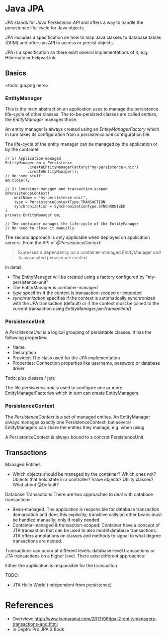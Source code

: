 # Java JPA

JPA stands for *Java Persistence API* and offers a way to handle the persistence life-cycle for Java objects. 
 
JPA includes a specification on how to map Java classes to database tables (ORM) and offers an API to access or persist objects. 

JPA is a specification an there exist several implementations of it, e.g. Hibernate or EclipseLink.

## Basics
<todo: jpa.png here>

### EntityManager
This is the main abstraction an application uses to manage the persistence life-cycle of other classes. The to-be-persisted classes are called *entities*, the *EntityManager* manages those. 
 
An entity manager is always created using an *EntityManagerFactory* which in turn takes its configuration from a *persistence.xml* configuration file.

The life-cycle of the entity manager can be managed by the application or by the container.

```
// 1) Application-managed
EntityManager em = Persistence
	      .createEntityManagerFactory("my-persistence-unit")
	      .createEntityManager();
// do some stuff
em.close();
```

```
// 2) Container-managed and transaction-scoped
@PersistenceContext(
    unitName = "my-persistence-unit", 
    type = PersistenceContextType.TRANSACTION
    synchronization = SynchronizationType.SYNCHRONIZED
)
private EntityManager em;

// The container manages the life-cycle of the EntityManager
// No need to close it manually
```

The second approach is only applicable when deployed on application servers. From the API of *@PersistenceContext*: 

> Expresses a dependency on a container-managed EntityManager and its associated persistence context
 
In detail:
- The EntityManager will be created using a factory configured by "my-persistence-unit"
- The EntityManager is container-managed
- *type* specifies if the context is transaction-scoped or extended
- *synchronization* specifies if the context is automatically synchronized with the JPA transaction (default) or if the context must be joined to the current transaction using *EntityManager.joinTransaction()* 

### PersistenceUnit
A *PersistenceUnit* is a logical grouping of persistable classes. It has the following properties:
* Name
* Description
* Provider: The class used for the JPA implementation
* Properties: Connection properties like username, password or database driver

Todo: plus classes / jars

The file *persistence.xml* is used to configure one or more EntityManagerFactories which in turn can create EntityManagers.

### PersistenceContext
The *PersistenceContext* is a set of managed entites. An EntityManager always manages exactly one PersistenceContext, but several EntityManagers can share the entites they manage, e.g. when using 

A PersistenceContext is always bound to a concret PersistenceUnit.

## Transactions
Managed Entities
- Which objects should be managed by the container? Which ones not? Objects that hold state in a controller? Value objects? Utility classes? What about @Default?

Database Transactions
There are two approaches to deal with database transactions:
* Bean-managed: The application is responsible for database transaction demarcation and does this explicitly; transitive calls on other beans must be handled manually; only if really needed
* Container-managed & transaction-scoped: Container have a concept of JTA transaction that can be used to also model database transactions. JTA offers annotations on classes and methods to signal to what degree transactions are nested.

Transactions can occur at different levels: database-level transactions or JTA transactions on a higher level. There exist different approaches:

Either the application is responsible for the transaction

TODO:
- JTA Hello World (independent from persistence)

# References
- Overview: http://www.kumaranuj.com/2013/06/jpa-2-entitymanagers-transactions-and.html
- In Depth: Pro JPA 2 Book